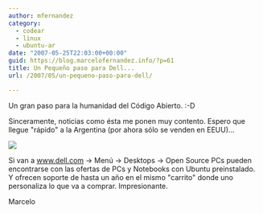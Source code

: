 ```yaml
---
author: mfernandez
category:
  - codear
  - linux
  - ubuntu-ar
date: "2007-05-25T22:03:00+00:00"
guid: https://blog.marcelofernandez.info/?p=61
title: Un Pequeño paso para Dell...
url: /2007/05/un-pequeno-paso-para-dell/

---
```

Un gran paso para la humanidad del Código Abierto. :-D

Sinceramente, noticias como ésta me ponen muy contento. Espero que llegue "rápido" a la Argentina (por ahora sólo se venden en EEUU)...

[![](http://4.bp.blogspot.com/_nDZ247g0qSM/RldgHqBURUI/AAAAAAAAAF8/qcPObM2Ke9M/s400/hp_linux_728x228.jpg)](http://4.bp.blogspot.com/_nDZ247g0qSM/RldgHqBURUI/AAAAAAAAAF8/qcPObM2Ke9M/s1600-h/hp_linux_728x228.jpg)

Si van a www.dell.com -> Menú -> Desktops -> Open Source PCs pueden encontrarse con las ofertas de PCs y Notebooks con Ubuntu preinstalado. Y ofrecen soporte de hasta un año en el mismo "carrito" donde uno personaliza lo que va a comprar. Impresionante.

Marcelo
